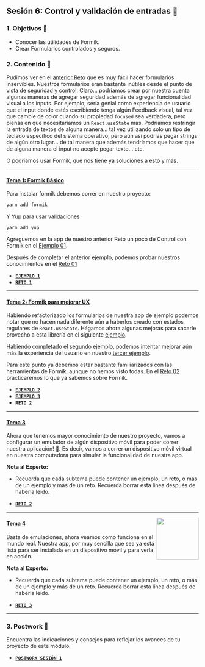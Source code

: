 ## Sesión 6: Control y validación de entradas 🎫

### 1. Objetivos 🎯

- Conocer las utilidades de Formik.
- Crear Formularios controlados y seguros.

### 2. Contenido 📘

Pudimos ver en el [anterior Reto](../sesion-05/../Sesion-01/Reto-01) que es muy fácil hacer formularios inservibles. Nuestros formularios eran bastante inútiles desde el punto de vista de seguridad y control. Claro... podríamos crear por nuestra cuenta algunas maneras de agregar seguridad además de agregar funcionalidad visual a los inputs. Por ejemplo, sería genial como experiencia de usuario que el input donde estés escribiendo tenga algún Feedback visual, tal vez que cambie de color cuando su propiedad `focused` sea verdadera, pero piensa en que necesitaríamos un `React.useState` mas. Podríamos restringir la entrada de textos de alguna manera... tal vez utilizando solo un tipo de teclado específico del sistema operativo, pero aún así podrías pegar strings de algún otro lugar... de tal manera que además tendríamos que hacer que de alguna manera el input no acepte pegar texto... etc.

O podríamos usar Formik, que nos tiene ya soluciones a esto y más.

---

#### <ins>Tema 1: Formik Básico</ins>

Para instalar formik debemos correr en nuestro proyecto:

```bash
yarn add formik
```

Y Yup para usar validaciones

```
yarn add yup
```

Agreguemos en la app de nuestro anterior Reto un poco de Control con Formik en el [Ejemplo 01](./Ejemplo-01).

Después de completar el anterior ejemplo, podemos probar nuestros conocimientos en el [Reto 01](./Reto-01)

- [**`EJEMPLO 1`**](./Ejemplo-01)
- [**`RETO 1`**](./Reto-01)

---

#### <ins>Tema 2: Formik para mejorar UX</ins>

Habiendo refactorizado los formularios de nuestra app de ejemplo podemos notar que no hacen nada diferente aún a haberlos creado con estados regulares de `React.useState`. Hágamos ahora algunas mejoras para sacarle provecho a esta librería en el siguiente [ejemplo](./Ejemplo-02).

Habiendo completado el segundo ejemplo, podemos intentar mejorar aún más la experiencia del usuario en nuestro [tercer ejemplo](./Ejemplo-03).

Para este punto ya debemos estar bastante familiarizados con las herramientas de Formik, aunque no hemos visto todas. En el [Reto 02](./Reto-02) practicaremos lo que ya sabemos sobre Formik.

- [**`EJEMPLO 2`**](./Ejemplo-02)
- [**`EJEMPLO 3`**](./Ejemplo-03)
- [**`RETO 2`**](./Reto-02)

---

#### <ins>Tema 3</ins>

Ahora que tenemos mayor conocimiento de nuestro proyecto, vamos a configurar un emulador de algún dispositivo móvil para poder correr nuestra aplicación! :iphone:. Es decir, vamos a correr un dispositivo móvil virtual en nuestra computadora para simular la funcionalidad de nuestra app.

**Nota al Experto:**
  
 + Recuerda que cada subtema puede contener un ejemplo, un reto, o más de un ejemplo y más de un reto. Recuerda borrar esta línea después de haberla leído.
- [**`RETO 2`**](./Reto-02)
---

<img src="images/chaomi.png" align="right" height="110"> 

#### <ins>Tema 4</ins>

Basta de emulaciones, ahora veamos como funciona en el mundo real. Nuestra app, por muy sencilla que sea ya está lista para ser instalada en un dispositivo móvil y para verla en acción.

**Nota al Experto:**
  
 + Recuerda que cada subtema puede contener un ejemplo, un reto, o más de un ejemplo y más de un reto. Recuerda borrar esta línea después de haberla leído.
- [**`RETO 3`**](./Reto-03)
---

### 3. Postwork :memo:

Encuentra las indicaciones y consejos para reflejar los avances de tu proyecto de este módulo.

- [**`POSTWORK SESIÓN 1`**](./Postwork/)

<br/>


</div>

